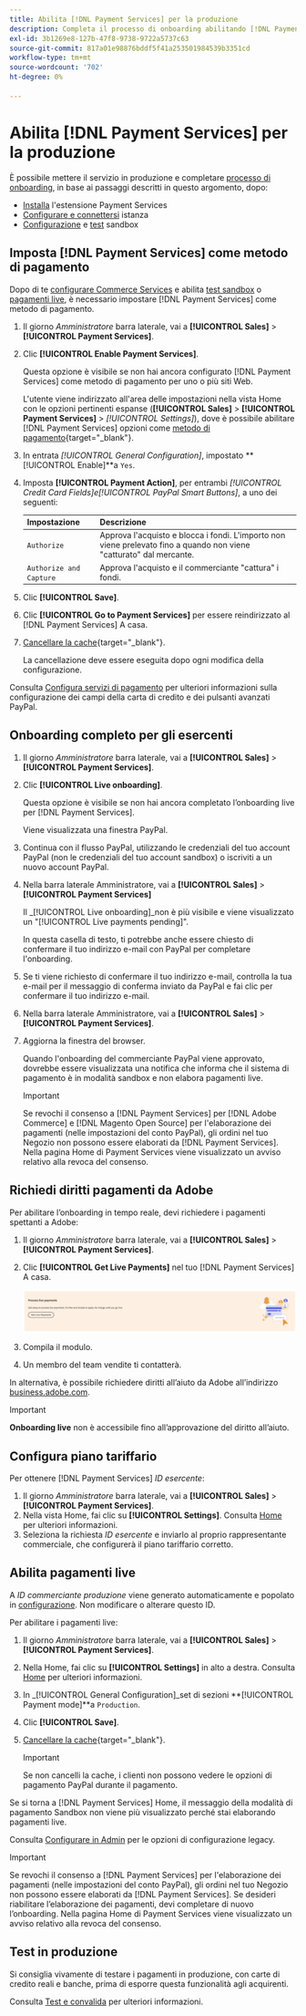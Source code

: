 ```yaml
---
title: Abilita [!DNL Payment Services] per la produzione
description: Completa il processo di onboarding abilitando [!DNL Payment Services] per la produzione.
exl-id: 3b1269e8-127b-47f8-9738-9722a5737c63
source-git-commit: 817a01e98876bddf5f41a253501984539b3351cd
workflow-type: tm+mt
source-wordcount: '702'
ht-degree: 0%

---
```


# Abilita [!DNL Payment Services] per la produzione

È possibile mettere il servizio in produzione e completare [processo di onboarding](onboard.md), in base ai passaggi descritti in questo argomento, dopo:

* [Installa](install.md) l&#39;estensione Payment Services
* [Configurare e connettersi](connect.md) istanza
* [Configurazione](sandbox.md) e [test](test-validate.md) sandbox

## Imposta [!DNL Payment Services] come metodo di pagamento

Dopo di te [configurare Commerce Services](connect.md#configure-commerce-services) e abilita [test sandbox](sandbox.md#enable-sandbox-testing) o [pagamenti live](#enable-live-payments), è necessario impostare [!DNL Payment Services] come metodo di pagamento.

1. Il giorno _Amministratore_ barra laterale, vai a **[!UICONTROL Sales]** > **[!UICONTROL Payment Services]**.
1. Clic **[!UICONTROL Enable Payment Services]**.

   Questa opzione è visibile se non hai ancora configurato [!DNL Payment Services] come metodo di pagamento per uno o più siti Web.

   L&#39;utente viene indirizzato all&#39;area delle impostazioni nella vista Home con le opzioni pertinenti espanse (**[!UICONTROL Sales]** > **[!UICONTROL Payment Services]** > _[!UICONTROL Settings]_), dove è possibile abilitare [!DNL Payment Services] opzioni come [metodo di pagamento](https://docs.magento.com/user-guide/configuration/sales/payment-methods.html){target="_blank"}.

1. In entrata _[!UICONTROL General Configuration]_, impostato **[!UICONTROL Enable]**a `Yes`.
1. Imposta **[!UICONTROL Payment Action]**, per entrambi _[!UICONTROL Credit Card Fields]_e_[!UICONTROL PayPal Smart Buttons]_, a uno dei seguenti:

   | Impostazione | Descrizione |
   |---|---|
   | `Authorize` | Approva l&#39;acquisto e blocca i fondi. L&#39;importo non viene prelevato fino a quando non viene &quot;catturato&quot; dal mercante. |
   | `Authorize and Capture` | Approva l&#39;acquisto e il commerciante &quot;cattura&quot; i fondi. |

1. Clic **[!UICONTROL Save]**.
1. Clic **[!UICONTROL Go to Payment Services]** per essere reindirizzato al [!DNL Payment Services] A casa.
1. [Cancellare la cache](https://docs.magento.com/user-guide/system/cache-management.html){target="_blank"}.

   La cancellazione deve essere eseguita dopo ogni modifica della configurazione.

Consulta [Configura servizi di pagamento](settings.md) per ulteriori informazioni sulla configurazione dei campi della carta di credito e dei pulsanti avanzati PayPal.

## Onboarding completo per gli esercenti

1. Il giorno _Amministratore_ barra laterale, vai a **[!UICONTROL Sales]** > **[!UICONTROL Payment Services]**.
1. Clic **[!UICONTROL Live onboarding]**.

   Questa opzione è visibile se non hai ancora completato l’onboarding live per [!DNL Payment Services].

   Viene visualizzata una finestra PayPal.

1. Continua con il flusso PayPal, utilizzando le credenziali del tuo account PayPal (non le credenziali del tuo account sandbox) o iscriviti a un nuovo account PayPal.
1. Nella barra laterale Amministratore, vai a **[!UICONTROL Sales]** > **[!UICONTROL Payment Services]**

   Il _[!UICONTROL Live onboarding]_non è più visibile e viene visualizzato un &quot;[!UICONTROL Live payments pending]&quot;.

   In questa casella di testo, ti potrebbe anche essere chiesto di confermare il tuo indirizzo e-mail con PayPal per completare l&#39;onboarding.

1. Se ti viene richiesto di confermare il tuo indirizzo e-mail, controlla la tua e-mail per il messaggio di conferma inviato da PayPal e fai clic per confermare il tuo indirizzo e-mail.
1. Nella barra laterale Amministratore, vai a **[!UICONTROL Sales]** > **[!UICONTROL Payment Services]**.
1. Aggiorna la finestra del browser.

   Quando l&#39;onboarding del commerciante PayPal viene approvato, dovrebbe essere visualizzata una notifica che informa che il sistema di pagamento è in modalità sandbox e non elabora pagamenti live.

   >[!IMPORTANT]
   >
   >Se revochi il consenso a [!DNL Payment Services] per [!DNL Adobe Commerce] e [!DNL Magento Open Source] per l&#39;elaborazione dei pagamenti (nelle impostazioni del conto PayPal), gli ordini nel tuo Negozio non possono essere elaborati da [!DNL Payment Services]. Nella pagina Home di Payment Services viene visualizzato un avviso relativo alla revoca del consenso.

## Richiedi diritti pagamenti da Adobe

Per abilitare l’onboarding in tempo reale, devi richiedere i pagamenti spettanti a Adobe:

1. Il giorno _Amministratore_ barra laterale, vai a **[!UICONTROL Sales]** > **[!UICONTROL Payment Services]**.
1. Clic **[!UICONTROL Get Live Payments]** nel tuo [!DNL Payment Services] A casa.

   ![Richiedi diritti](assets/request-entitlements.png)

1. Compila il modulo.
1. Un membro del team vendite ti contatterà.

In alternativa, è possibile richiedere diritti all’aiuto da Adobe all’indirizzo [business.adobe.com](https://business.adobe.com/resources/payment-services.html).

>[!IMPORTANT]
>
>**Onboarding live** non è accessibile fino all’approvazione del diritto all’aiuto.

## Configura piano tariffario

Per ottenere [!DNL Payment Services] _ID esercente_:


1. Il giorno _Amministratore_ barra laterale, vai a **[!UICONTROL Sales]** > **[!UICONTROL Payment Services]**.
1. Nella vista Home, fai clic su **[!UICONTROL Settings]**. Consulta [Home](payments-home.md) per ulteriori informazioni.
1. Seleziona la richiesta _ID esercente_ e inviarlo al proprio rappresentante commerciale, che configurerà il piano tariffario corretto.

## Abilita pagamenti live

A _ID commerciante produzione_ viene generato automaticamente e popolato in [configurazione](configure-admin.md). Non modificare o alterare questo ID.

Per abilitare i pagamenti live:

1. Il giorno _Amministratore_ barra laterale, vai a **[!UICONTROL Sales]** > **[!UICONTROL Payment Services]**.
1. Nella Home, fai clic su **[!UICONTROL Settings]** in alto a destra. Consulta [Home](payments-home.md) per ulteriori informazioni.
1. In _[!UICONTROL General Configuration]_set di sezioni **[!UICONTROL Payment mode]**a `Production`.
1. Clic **[!UICONTROL Save]**.
1. [Cancellare la cache](https://docs.magento.com/user-guide/system/cache-management.html){target="_blank"}.

   >[!IMPORTANT]
   >
   >Se non cancelli la cache, i clienti non possono vedere le opzioni di pagamento PayPal durante il pagamento.

Se si torna a [!DNL Payment Services] Home, il messaggio della modalità di pagamento Sandbox non viene più visualizzato perché stai elaborando pagamenti live.

Consulta [Configurare in Admin](configure-admin.md) per le opzioni di configurazione legacy.

>[!IMPORTANT]
>
>Se revochi il consenso a [!DNL Payment Services] per l&#39;elaborazione dei pagamenti (nelle impostazioni del conto PayPal), gli ordini nel tuo Negozio non possono essere elaborati da [!DNL Payment Services]. Se desideri riabilitare l’elaborazione dei pagamenti, devi completare di nuovo l’onboarding. Nella pagina Home di Payment Services viene visualizzato un avviso relativo alla revoca del consenso.

## Test in produzione

Si consiglia vivamente di testare i pagamenti in produzione, con carte di credito reali e banche, prima di esporre questa funzionalità agli acquirenti.

Consulta [Test e convalida](test-validate.md) per ulteriori informazioni.
